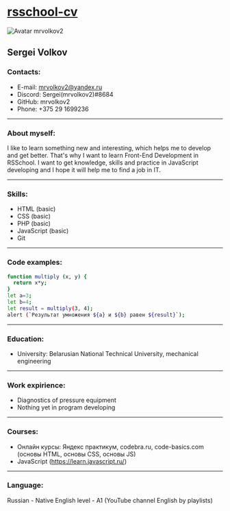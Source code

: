 # [rsschool-cv](https://mrvolkov2.github.io/rsschool-cv/ "@mrvolkov2")

![Avatar mrvolkov2](https://avatars.githubusercontent.com/u/92118185?v=4 "Avatar mrvolkov2")
## Sergei Volkov

### Contacts:
- E-mail: mrvolkov2@yandex.ru
- Discord: Sergei(mrvolkov2)#8684
- GitHub: mrvolkov2
- Phone: +375 29 1699236

-----

### About myself:
I like to learn something new and interesting, which helps me to develop and get better.
That's why I want to learn Front-End Development in RSSchool.
I want to get knowledge, skills and practice in JavaScript developing and I hope it will help me to find a job in IT.

-----

### Skills:
- HTML (basic)
- CSS (basic)
- PHP (basic)
- JavaScript (basic)
- Git

-----

### Code examples:
```sh
function multiply (x, y) {
  return x*y;
}
let a=3;
let b=4;
let result = multiply(3, 4);
alert (`Результат умножения ${a} и ${b} равен ${result}`);
```

-----

### Education:
- University: Belarusian National Technical University, mechanical engineering

-----

### Work expirience:
- Diagnostics of pressure equipment 
- Nothing yet in program developing

-----

### Courses:
- Онлайн курсы: Яндекс практикум, codebra.ru, code-basics.com (основы HTML, основы CSS, основы JS)
- JavaScript (https://learn.javascript.ru/)

-----

### Language:
Russian - Native
English level - A1 (YouTube channel English by playlists)
